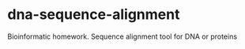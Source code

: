 dna-sequence-alignment
======================

Bioinformatic homework. Sequence alignment tool for DNA or proteins 

